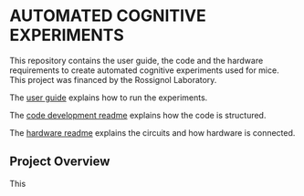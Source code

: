 # AUTOMATED COGNITIVE EXPERIMENTS
This repository contains the user guide, the code and the hardware requirements to create automated cognitive experiments used for mice. This project was financed by the Rossignol Laboratory.

The [user guide](https://github.com/oliviabharvey/hackathon/blob/master/readme_userguide.md) explains how to run the experiments.

The [code development readme](https://github.com/oliviabharvey/hackathon/blob/master/readme_development_environment.md) explains how the code is structured.

The [hardware readme](https://github.com/oliviabharvey/hackathon/tree/master/hardware/readme_hardware.md) explains the circuits and how hardware is connected.

## Project Overview
This 

